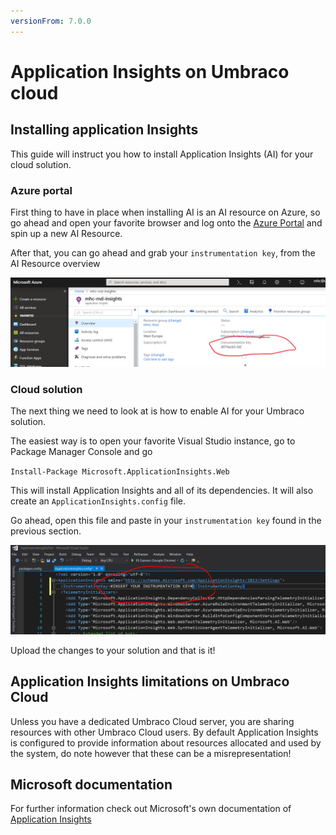 ```yaml
---
versionFrom: 7.0.0
---
```


# Application Insights on Umbraco cloud

## Installing application Insights

This guide will instruct you how to install Application Insights (AI) for your cloud solution.

### Azure portal

First thing to have in place when installing AI is an AI resource on Azure, so go ahead and open your favorite browser and log onto the [Azure Portal](https://portal.azure.com) and spin up a new AI Resource.

After that, you can go ahead and grab your `instrumentation key`, from the AI Resource overview

![alt text](images/01-Instrumentation-key.png "Instrumentation Key")

### Cloud solution

The next thing we need to look at is how to enable AI for your Umbraco solution.

The easiest way is to open your favorite Visual Studio instance, go to Package Manager Console and go

`Install-Package Microsoft.ApplicationInsights.Web`

This will install Application Insights and all of its dependencies. It will also create an `ApplicationInsights.config` file.

Go ahead, open this file and paste in your `instrumentation key` found in the previous section.

![alt text](images/02-Insert-Instrumentation-key.png "Insert Instrumentation Key")

Upload the changes to your solution and that is it!

## Application Insights limitations on Umbraco Cloud

Unless you have a dedicated Umbraco Cloud server, you are sharing resources with other Umbraco Cloud users. By default Application Insights is configured to provide information about resources allocated and used by the system, do note however that these can be a misrepresentation!

## Microsoft documentation

For further information check out Microsoft's own documentation of [Application Insights](https://docs.microsoft.com/en-us/azure/application-insights/app-insights-overview)
